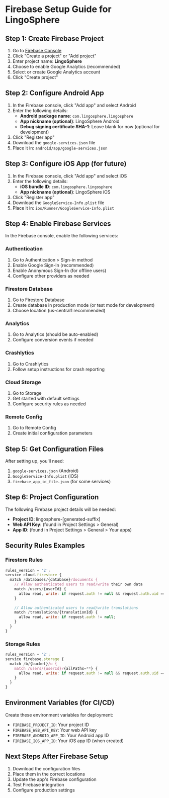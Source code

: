 # Firebase Setup Guide for LingoSphere

## Step 1: Create Firebase Project

1. Go to [Firebase Console](https://console.firebase.google.com/)
2. Click "Create a project" or "Add project"
3. Enter project name: **LingoSphere**
4. Choose to enable Google Analytics (recommended)
5. Select or create Google Analytics account
6. Click "Create project"

## Step 2: Configure Android App

1. In the Firebase console, click "Add app" and select Android
2. Enter the following details:
   - **Android package name**: `com.lingosphere.lingosphere`
   - **App nickname (optional)**: LingoSphere Android
   - **Debug signing certificate SHA-1**: Leave blank for now (optional for development)
3. Click "Register app"
4. Download the `google-services.json` file
5. Place it in: `android/app/google-services.json`

## Step 3: Configure iOS App (for future)

1. In the Firebase console, click "Add app" and select iOS
2. Enter the following details:
   - **iOS bundle ID**: `com.lingosphere.lingosphere`
   - **App nickname (optional)**: LingoSphere iOS
3. Click "Register app"
4. Download the `GoogleService-Info.plist` file
5. Place it in: `ios/Runner/GoogleService-Info.plist`

## Step 4: Enable Firebase Services

In the Firebase console, enable the following services:

### Authentication
1. Go to Authentication > Sign-in method
2. Enable Google Sign-In (recommended)
3. Enable Anonymous Sign-In (for offline users)
4. Configure other providers as needed

### Firestore Database
1. Go to Firestore Database
2. Create database in production mode (or test mode for development)
3. Choose location (us-central1 recommended)

### Analytics
1. Go to Analytics (should be auto-enabled)
2. Configure conversion events if needed

### Crashlytics
1. Go to Crashlytics
2. Follow setup instructions for crash reporting

### Cloud Storage
1. Go to Storage
2. Get started with default settings
3. Configure security rules as needed

### Remote Config
1. Go to Remote Config
2. Create initial configuration parameters

## Step 5: Get Configuration Files

After setting up, you'll need:
1. `google-services.json` (Android)
2. `GoogleService-Info.plist` (iOS)
3. `firebase_app_id_file.json` (for some services)

## Step 6: Project Configuration

The following Firebase project details will be needed:
- **Project ID**: lingosphere-[generated-suffix]
- **Web API Key**: (found in Project Settings > General)
- **App ID**: (found in Project Settings > General > Your apps)

## Security Rules Examples

### Firestore Rules
```javascript
rules_version = '2';
service cloud.firestore {
  match /databases/{database}/documents {
    // Allow authenticated users to read/write their own data
    match /users/{userId} {
      allow read, write: if request.auth != null && request.auth.uid == userId;
    }
    
    // Allow authenticated users to read/write translations
    match /translations/{translationId} {
      allow read, write: if request.auth != null;
    }
  }
}
```

### Storage Rules
```javascript
rules_version = '2';
service firebase.storage {
  match /b/{bucket}/o {
    match /users/{userId}/{allPaths=**} {
      allow read, write: if request.auth != null && request.auth.uid == userId;
    }
  }
}
```

## Environment Variables (for CI/CD)

Create these environment variables for deployment:
- `FIREBASE_PROJECT_ID`: Your project ID
- `FIREBASE_WEB_API_KEY`: Your web API key
- `FIREBASE_ANDROID_APP_ID`: Your Android app ID
- `FIREBASE_IOS_APP_ID`: Your iOS app ID (when created)

## Next Steps After Firebase Setup

1. Download the configuration files
2. Place them in the correct locations
3. Update the app's Firebase configuration
4. Test Firebase integration
5. Configure production settings
